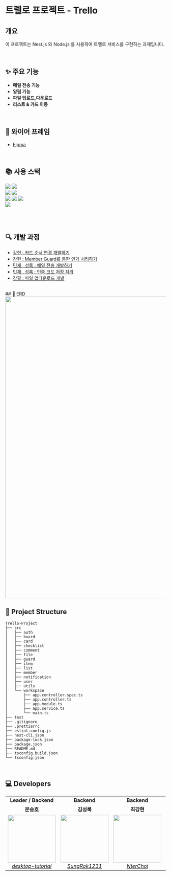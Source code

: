 # 트렐로 프로젝트 - Trello

## 개요

이 프로젝트는 Nest.js 와 Node.js 를 사용하여 트렐로 서비스를 구현하는 과제입니다.

<br/>

## ✨ 주요 기능

- **메일 전송 기능**
- **알림 기능**
- **파일 업로드,다운로드**
- **리스트 & 카드 이동**

<br/>

## 📢 와이어 프레임

- [Figma](https://www.figma.com/board/6Xl7GhIWEY2UvwiYbz7naz/FigJam-basics?node-id=0-1&t=X7BDa8J9uD10z7x2-1)

<br/>

## 📚 사용 스택

<div align="left">
<div>
<img src="https://img.shields.io/badge/TypeScript-3178C6?style=flat-square&logo=typescript&logoColor=white">
 <img src="https://img.shields.io/badge/Nestjs-D91313?style=flat-square&logo=nestjs&logoColor=white">
</div>
<div>
  <img src="https://shields.io/badge/MySQL-lightgrey?logo=mysql&style=plastic&logoColor=white&labelColor=blue">
  <img src="https://img.shields.io/badge/Redis-DC382D?style=flat-square&logo=Redis&logoColor=white">
</div>
<div>
<img src="https://img.shields.io/badge/ESlint-4B32C3?style=flat-square&logo=eslint&logoColor=white">
<img src="https://img.shields.io/badge/Prettier-F7B93E?style=flat-square&logo=prettier&logoColor=white">
<img src="https://img.shields.io/badge/Slack-4A154B?style=flat-square&logo=slack&logoColor=white">
</div>
<div>
<img src="https://img.shields.io/badge/NodeMailer-339933?style=flat-square&logo=nodemailer&logoColor=white">
</div>
</div>

<br/><br/>

## 🔍 개발 과정

- [강현 : 카드 순서 변경 개발하기](https://devnter.tistory.com/entry/%ED%8A%B8%EB%A0%90%EB%A1%9C-%ED%94%84%EB%A1%9C%EC%A0%9D%ED%8A%B8-%EB%A6%AC%EC%8A%A4%ED%8A%B8-%EC%B9%B4%EB%93%9C-%EB%B3%80%EA%B2%BD-%EA%B8%B0%EB%8A%A5-%EA%B0%9C%EB%B0%9C)
- [강현 : Member Guard를 통한 인가 처리하기](https://devnter.tistory.com/entry/%ED%8A%B8%EB%A0%90%EB%A1%9C-%ED%94%84%EB%A1%9C%EC%A0%9D%ED%8A%B8-%EB%A9%A4%EB%B2%84-%EA%B0%80%EB%93%9C%EB%A5%BC-%ED%86%B5%ED%95%B4-%EC%9D%B8%EA%B0%80-%EC%B2%98%EB%A6%AC%ED%95%98%EA%B8%B0)
- [민재 , 성록 : 메일 전송 개발하기](https://blog.naver.com/dmb08075/223657057035)
- [민재 , 성록 : 인증 코드 저장 처리](https://blog.naver.com/dmb08075/223657103077)
- [강필 : 파일 업다운로드 개발](https://velog.io/@skp1504/트렐로-프로젝트-파일-업로드다운로드-개발)
<br/>
## 📝 ERD

<img width="944" src="https://private-user-images.githubusercontent.com/174415370/385109533-74a88da9-1c35-4413-a49e-effc24c237e5.png?jwt=eyJhbGciOiJIUzI1NiIsInR5cCI6IkpXVCJ9.eyJpc3MiOiJnaXRodWIuY29tIiwiYXVkIjoicmF3LmdpdGh1YnVzZXJjb250ZW50LmNvbSIsImtleSI6ImtleTUiLCJleHAiOjE3MzEzNzY3OTQsIm5iZiI6MTczMTM3NjQ5NCwicGF0aCI6Ii8xNzQ0MTUzNzAvMzg1MTA5NTMzLTc0YTg4ZGE5LTFjMzUtNDQxMy1hNDllLWVmZmMyNGMyMzdlNS5wbmc_WC1BbXotQWxnb3JpdGhtPUFXUzQtSE1BQy1TSEEyNTYmWC1BbXotQ3JlZGVudGlhbD1BS0lBVkNPRFlMU0E1M1BRSzRaQSUyRjIwMjQxMTEyJTJGdXMtZWFzdC0xJTJGczMlMkZhd3M0X3JlcXVlc3QmWC1BbXotRGF0ZT0yMDI0MTExMlQwMTU0NTRaJlgtQW16LUV4cGlyZXM9MzAwJlgtQW16LVNpZ25hdHVyZT1mYjg5MjY0ZTVkNjhmYmQ1NGM2ZTBmODg5MWE4OGU4YjYzY2NkYjE2MmU5MjllZjhiYzJlMmY2YjZlYzcyMjJkJlgtQW16LVNpZ25lZEhlYWRlcnM9aG9zdCJ9.7sMWjgVTCswaKireNc-94CQhbWf7LgQYJOVLR--lb4Y">

## 📁 Project Structure

```shell
Trello-Project
├── src
│   ├── auth
│   ├── board
│   ├── card
│   ├── checklist
│   ├── comment
│   ├── file
│   ├── guard
│   ├── item
│   ├── list
│   ├── member
│   ├── notification
│   ├── user
│   ├── utils
│   └── workspace
│       ├── app.controller.spec.ts
│       ├── app.controller.ts
│       ├── app.module.ts
│       ├── app.service.ts
│       └── main.ts
├── test
├── .gitignore
├── .prettierrc
├── eslint.config.js
├── nest-cli.json
├── package-lock.json
├── package.json
├── README.md
├── tsconfig.build.json
└── tsconfig.json
```

<br/>

## 💻 Developers

<table>
    <tr align="center">
        <td><B>Leader / Backend<B></td>
        <td><B>Backend<B></td>
        <td><B>Backend<B></td>
        <td><B>Backend<B></td>
        <td><B>Backend<B></td>
        <td><B>Backend<B></td>
    </tr>
    <tr align="center">
        <td><B>문승호<B></td>
        <td><B>김성록<B></td>
        <td><B>최강현<B></td>
        <td><B>송강필<B></td>
        <td><B>양소린<B></td>
        <td><B>신민재<B></td>
    </tr>
    <tr align="center">
        <td>
            <img width="150" src="https://avatars.githubusercontent.com/u/53264081?v=4">
            <br>
            <a href="https://github.com/Jacob-moon/"><I>desktop-tutorial</I></a>
        </td>
        <td>
            <img width="150" src="https://avatars.githubusercontent.com/u/174415370?v=4">
            <br>
            <a href="https://github.com/SungRok1231"><I>SungRok1231</I></a>
        </td>
        <td>
            <img width="150" src="https://avatars.githubusercontent.com/u/127270767?v=4">
            <br>
            <a href="https://github.com/NterChoi"><I>NterChoi</I></a>
        </td>
        <td>
            <img width="150" src="https://avatars.githubusercontent.com/u/92740959?v=4">
            <br>
            <a href="https://github.com/strongfeel"><I>strongfeel</I></a>
        </td>
        <td>
            <img width="150" src="https://avatars.githubusercontent.com/u/177493080?v=4">
            <br>
            <a href="https://github.com/surinnnnnn"><I>surinnnnnn</I></a>
        </td>
        <td>
            <img width="150" src="https://avatars.githubusercontent.com/u/114797773?v=4">
            <br>
            <a href="https://github.com/New-mean"><I>New-mean</I></a>
        </td>
    </tr>
</table>
